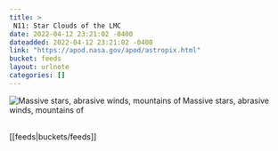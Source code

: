 ```yaml
---
title: > 
 N11: Star Clouds of the LMC  
date: 2022-04-12 23:21:02 -0400
dateadded: 2022-04-12 23:21:02 -0400
link: "https://apod.nasa.gov/apod/astropix.html"
bucket: feeds
layout: urlnote
categories: []
--- 
```

<p><a href="https://apod.nasa.gov/apod/astropix.html"><img src="https://apod.nasa.gov/apod/calendar/S_220412.jpg" align="left" alt="Massive stars, abrasive winds, mountains of " border="0" /></a> Massive stars, abrasive winds, mountains of </p><br clear="all"/>
 <!-- end excerpt --> 
 [[feeds|buckets/feeds]]
